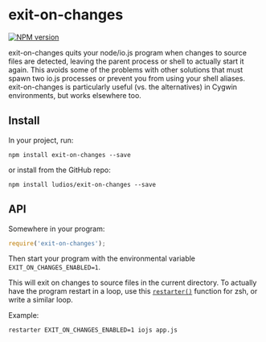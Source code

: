 exit-on-changes
===

[![NPM version][npm-image]][npm-url]

exit-on-changes quits your node/io.js program when changes to source
files are detected, leaving the parent process or shell to actually
start it again.  This avoids some of the problems with other solutions
that must spawn two io.js processes or prevent you from using your
shell aliases.  exit-on-changes is particularly useful (vs. the
alternatives) in Cygwin environments, but works elsewhere too.


Install
---

In your project, run:

```
npm install exit-on-changes --save
```

or install from the GitHub repo:

```
npm install ludios/exit-on-changes --save
```


API
---
Somewhere in your program:

```js
require('exit-on-changes');
```

Then start your program with the environmental variable `EXIT_ON_CHANGES_ENABLED=1`.

This will exit on changes to source files in the current directory.  To actually
have the program restart in a loop, use this
[`restarter()`](https://github.com/ludios/uSanity/blob/master/files/etc/zsh/zshrc-cont#L107)
function for zsh, or write a similar loop.

Example:

```
restarter EXIT_ON_CHANGES_ENABLED=1 iojs app.js
```


[npm-image]: https://img.shields.io/npm/v/exit-on-changes.svg
[npm-url]: https://npmjs.org/package/exit-on-changes
[travis-image]: https://img.shields.io/travis/ludios/exit-on-changes.svg
[travis-url]: https://travis-ci.org/ludios/exit-on-changes
